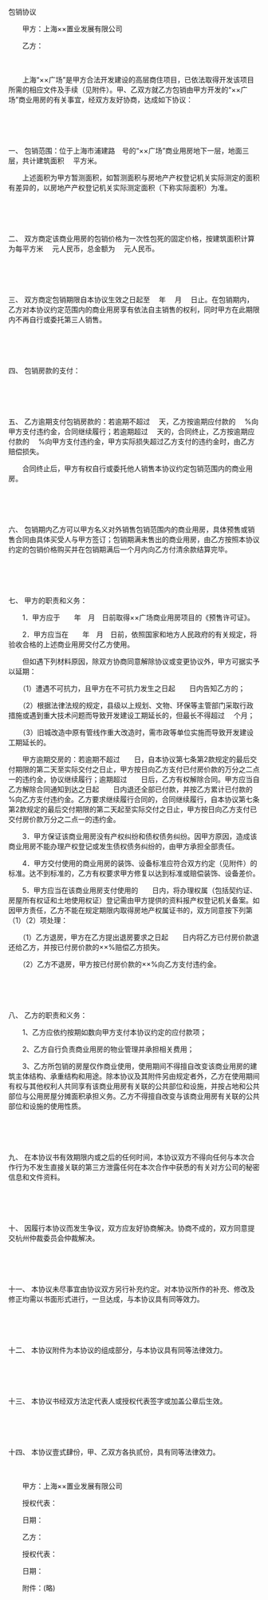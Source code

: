 



包销协议



 

　　甲方：上海××置业发展有限公司

　　乙方：　　

　　

　　上海“××广场”是甲方合法开发建设的高层商住项目，已依法取得开发该项目所需的相应文件及手续（见附件）。甲、乙双方就乙方包销由甲方开发的“××广场”商业用房的有关事宜，经双方友好协商，达成如下协议：

　　

　　

一、
包销范围：位于上海市浦建路　号的“××广场”商业用房地下一层，地面三层，共计建筑面积　 平方米。

　　上述面积为甲方暂测面积，如暂测面积与房地产产权登记机关实际测定的面积有差异的，以房地产产权登记机关实际测定面积（下称实际面积）为准。

　　

　　

二、
双方商定该商业用房的包销价格为一次性包死的固定价格，按建筑面积计算为每平方米　 元人民币，总金额为　 元人民币。

　　

　　

三、
双方商定包销期限自本协议生效之日起至　 年　 月　 日止。在包销期内，乙方对本协议约定范围内的商业用房享有依法自主销售的权利，同时甲方在此期限内不再自行或委托第三人销售。

　　

　　

四、
包销房款的支付：

　　

　　

五、
乙方逾期支付包销房款的：若逾期不超过　 天，乙方按逾期应付款的　 %向甲方支付违约金，合同继续履行；若逾期超过　 天的，合同终止，乙方按逾期应付款的　 %向甲方支付违约金，甲方实际损失超过乙方支付的违约金时，由乙方赔偿损失。

　　合同终止后，甲方有权自行或委托他人销售本协议约定包销范围内的商业用房。

　　

　　

六、
包销期内乙方可以甲方名义对外销售包销范围内的商业用房，具体预售或销售合同由具体买受人与甲方签订；包销期满未售出的商业用房，由乙方按照本协议约定的包销价格购买并在包销期满后一个月内向乙方付清余款结算完毕。

　　

　　

七、
甲方的职责和义务：

　　1．甲方应于　　年　月　日前取得××广场商业用房项目的《预售许可证》。

　　2．甲方应当在　　年　月　日前，依照国家和地方人民政府的有关规定，将验收合格的上述商业用房交付乙方使用。

　　但如遇下列材料原因，除双方协商同意解除协议或变更协议外，甲方可据实予以延期：

　　（1）遭遇不可抗力，且甲方在不可抗力发生之日起　　日内告知乙方的；

　　（2）根据法律法规的规定，县级以上规划、文物、环保等主管部门采取行政措施或遇到重大技术问题而导致开发建设工期延长的，但最长不得超过　 个月；

　　（3）旧城改造中原有管线作重大改造时，需市政等单位实施而导致开发建设工期延长的。

　　甲方逾期交房的：若逾期不超过　　日，自本协议第七条第2款规定的最后交付期限的第二天至实际交付之日止，甲方按日向乙方支付已付房价款的万分之二点一的违约金，协议继续履行；逾期超过　　日后，乙方有权解除合同。甲方应当自乙方解除合同通知到达之日起　　日内退还全部已付款，并按乙方累计已付款的　　 %向乙方支付违约金。乙方要求继续履行合同的，合同继续履行，自本协议第七条第2款规定的最后交付期限的第二天起至实际交付之日止，甲方按日向乙方支付已交付房价款万分之二点一的违约金。

　　3．甲方保证该商业用房没有产权纠纷和债权债务纠纷。因甲方原因，造成该商业用房不能办理产权登记或发生债权债务纠纷的，由甲方承担全部责任。

　　4．甲方交付使用的商业用房的装饰、设备标准应符合双方约定（见附件）的标准。达不到标准的，乙方有权要求甲方修复以达到标准或赔偿装饰、设备差价。

　　5．甲方应当在该商业用房支付使用的　　日内，将办理权属（包括契约证、房屋所有权证和土地使用权证）登记需由甲方提供的资料报产权登记机关备案。如因甲方责任，乙方不能在规定期限内取得房地产权属证书的，双方同意按下列第（1）（2）项处理：

　　（1）乙方退房，甲方在乙方提出退房要求之日起　　日内将乙方已付房价款退还给乙方，并按已付房价款的××%赔偿乙方损失。

　　（2）乙方不退房，甲方按已付房价款的××%向乙方支付违约金。

　　

　　

八、
乙方的职责和义务：

　　1、乙方应依约按期如数向甲方支付本协议约定的应付款项；

　　2、乙方自行负责商业用房的物业管理并承担相关费用；

　　3、乙方所包销的房屋仅作商业使用，使用期间不得擅自改变该商业用房的建筑主体结构、承重结构和用途。除本协议及其附件另由规定者外，乙方在使用期间有权与其他权利人共同享有该商业用房有关联的公共部位和设施，并按占地和公共部位与公用房屋分摊面积承担义务。乙方不得擅自改变与该商业用房有关联的公共部位和设施的使用性质。

　　

　　

九、
在本协议书有效期限内或之后的任何时间，本协议双方不得向任何与本次合作行为不发生直接关联的第三方泄露任何在本次合作中获悉的有关对方公司的秘密信息和文件资料。

　　

　　

十、
因履行本协议而发生争议，双方应友好协商解决。协商不成的，双方同意提交杭州仲裁委员会仲裁解决。

　　

　　

十一、
本协议未尽事宜由协议双方另行补充约定。对本协议所作的补充、修改及修正均需以书面形式进行，一旦达成，与本协议具有同等效力。

　　

　　

十二、
本协议附件为本协议的组成部分，与本协议具有同等法律效力。

　　

　　

十三、
本协议书经双方法定代表人或授权代表签字或加盖公章后生效。

　　

　　

十四、
本协议壹式肆份，甲、乙双方各执贰份，具有同等法律效力。

　　

　　甲方：上海××置业发展有限公司

　　授权代表：

　　日期：

　　乙方：

　　授权代表：

　　日期：　　

　　附件：(略)

　　